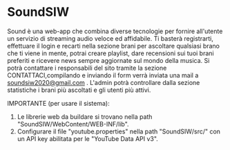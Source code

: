 # SoundSIW

Sound è una web-app che combina diverse tecnologie per fornire all'utente un servizio di streaming audio veloce ed affidabile. Ti basterà registrarti, effettuare il login e recarti nella sezione brani per ascoltare qualsiasi brano che ti viene in mente, potrai creare playlist, dare recensioni sui tuoi brani preferiti e ricevere news sempre aggiornate sul mondo della musica.
Si potrà contattare i responsabili del sito tramite la sezione CONTATTACI,compilando e inviando il form verrà inviata una mail a soundsiw2020@gmail.com .
L'admin potrà controllare dalla sezione statistiche i brani più ascoltati e gli utenti più attivi. 

IMPORTANTE (per usare il sistema):
1) Le librerie web da buildare si trovano nella path "SoundSIW/WebContent/WEB-INF/lib".
2) Configurare il file "youtube.properties" nella path "SoundSIW/src/" con un API key abilitata per le "YouTube Data API v3".

